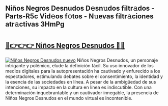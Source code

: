 ## Niños Negros Desnudos D𝚎sn𝚞dos filtr𝚊dos - Parts-R5c Vid𝚎os f𝚘tos - N𝚞evas filtr𝚊ciones atr𝚊ctivas 3HmPg

# <h2><a href="http://mb9plf.tromn.icu/?c=Ni%c3%b1os+Negros+Desnudos">🔗👉👉👉 Niños Negros Desnudos 🔗🔗</a></h2>

[![Niños Negros Desnudos nuevo](https://i.imgur.com/pEAQMta.gif)](http://mb9plf.tromn.icu/?c=Ni%c3%b1os+Negros+Desnudos)
Niños Negros Desnudos, un personaje intrigante y polémico, elude la definición fácil. Su uso innovador de los medios digitales para la autopresentación ha cautivado y enfurecido a los espectadores, estimulando debates sobre el consentimiento, la identidad y la esencia de las sociedades en línea. A pesar de la ambigüedad de sus intenciones, su impacto en la cultura en línea es indiscutible. Con una determinación inquebrantable y un cautivador innegable, la presencia de Niños Negros Desnudos en el mundo virtual es incontenible.
